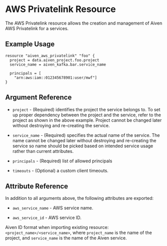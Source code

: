# AWS Privatelink Resource

The AWS Privatelink resource allows the creation and management of Aiven AWS Privatelink for a services.

## Example Usage

```hcl
resource "aiven_aws_privatelink" "foo" {
  project = data.aiven_project.foo.project
  service_name = aiven_kafka.bar.service_name
  
  principals = [
    "arn:aws:iam::012345678901:user/mwf"]
}
```

## Argument Reference

* `project` - (Required) identifies the project the service belongs to. To set up proper dependency between the project
  and the service, refer to the project as shown in the above example. Project cannot be changed later without
  destroying and re-creating the service.

* `service_name` - (Required) specifies the actual name of the service. The name cannot be changed later without
  destroying and re-creating the service so name should be picked based on intended service usage rather than current
  attributes.

* `principals` - (Required) list of allowed principals

* `timeouts` - (Optional) a custom client timeouts.

## Attribute Reference

In addition to all arguments above, the following attributes are exported:

* `aws_service_name` - AWS service name.

* `aws_service_id` - AWS service ID.

Aiven ID format when importing existing resource: `<project_name>/<service_name>`, where `project_name`
is the name of the project, and `service_name` is the name of the Aiven service.
